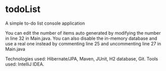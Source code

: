 # todoList
A simple to-do list console application

You can edit the number of items auto generated by modifying the number in line 32 in Main.java.
You can also disable the in-memory database and use a real one instead by commenting line 25 and uncommenting line 27 in Main.java

Technologies used: Hibernate/JPA, Maven, JUnit, H2 database, Git.
Tools used: IntelliJ IDEA.
